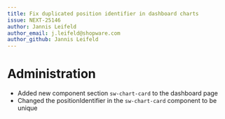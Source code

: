 ```yaml
---
title: Fix duplicated position identifier in dashboard charts
issue: NEXT-25146
author: Jannis Leifeld
author_email: j.leifeld@shopware.com
author_github: Jannis Leifeld
---
```

# Administration
* Added new component section `sw-chart-card` to the dashboard page
* Changed the positionIdentifier in the `sw-chart-card` component to be unique
